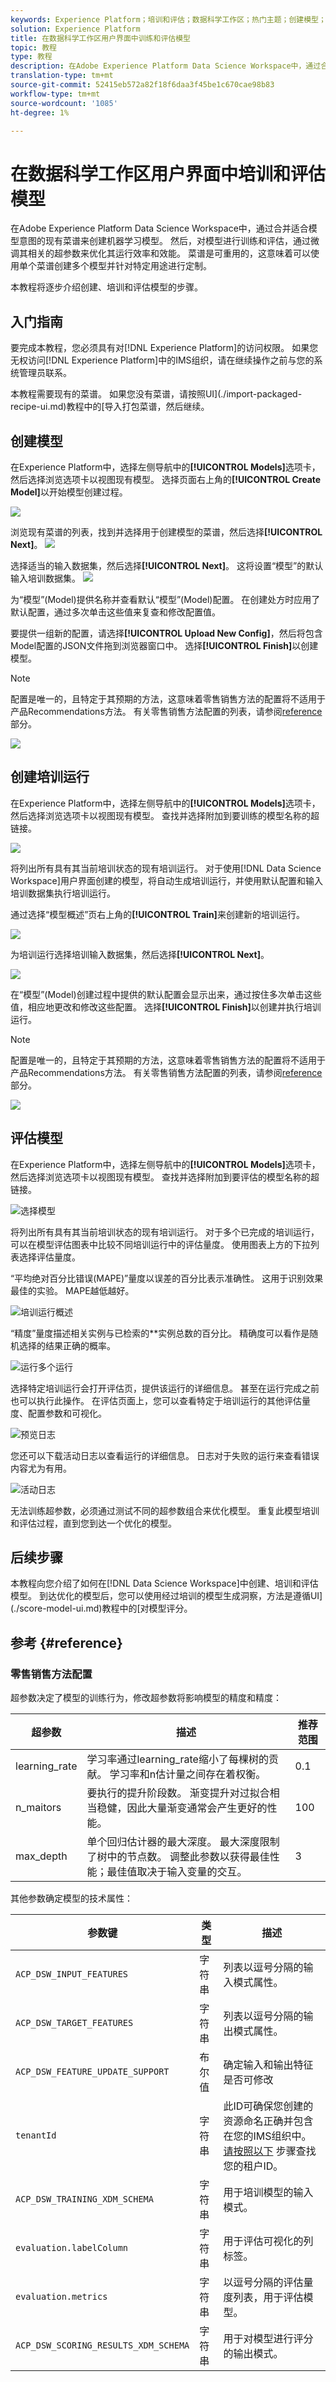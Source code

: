 ```yaml
---
keywords: Experience Platform；培训和评估；数据科学工作区；热门主题；创建模型；创建培训运行
solution: Experience Platform
title: 在数据科学工作区用户界面中训练和评估模型
topic: 教程
type: 教程
description: 在Adobe Experience Platform Data Science Workspace中，通过合并适合模型意图的现有菜谱来创建机器学习模型。 然后，对模型进行训练和评估，通过微调其相关的超参数来优化其运行效率和效能。 菜谱是可重用的，这意味着可以使用单个菜谱创建多个模型并针对特定用途进行定制。
translation-type: tm+mt
source-git-commit: 52415eb572a82f18f6daa3f45be1c670cae98b83
workflow-type: tm+mt
source-wordcount: '1085'
ht-degree: 1%

---
```



# 在数据科学工作区用户界面中培训和评估模型

在Adobe Experience Platform Data Science Workspace中，通过合并适合模型意图的现有菜谱来创建机器学习模型。 然后，对模型进行训练和评估，通过微调其相关的超参数来优化其运行效率和效能。 菜谱是可重用的，这意味着可以使用单个菜谱创建多个模型并针对特定用途进行定制。

本教程将逐步介绍创建、培训和评估模型的步骤。

## 入门指南

要完成本教程，您必须具有对[!DNL Experience Platform]的访问权限。 如果您无权访问[!DNL Experience Platform]中的IMS组织，请在继续操作之前与您的系统管理员联系。

本教程需要现有的菜谱。 如果您没有菜谱，请按照UI](./import-packaged-recipe-ui.md)教程中的[导入打包菜谱，然后继续。

## 创建模型

在Experience Platform中，选择左侧导航中的&#x200B;**[!UICONTROL Models]**&#x200B;选项卡，然后选择浏览选项卡以视图现有模型。 选择页面右上角的&#x200B;**[!UICONTROL Create Model]**&#x200B;以开始模型创建过程。

![](../images/models-recipes/train-evaluate-ui/models_browse.png)

浏览现有菜谱的列表，找到并选择用于创建模型的菜谱，然后选择&#x200B;**[!UICONTROL Next]**。
![](../images/models-recipes/train-evaluate-ui/select_recipe.png)

选择适当的输入数据集，然后选择&#x200B;**[!UICONTROL Next]**。 这将设置“模型”的默认输入培训数据集。
![](../images/models-recipes/train-evaluate-ui/select_dataset.png)

为“模型”(Model)提供名称并查看默认“模型”(Model)配置。 在创建处方时应用了默认配置，通过多次单击这些值来复查和修改配置值。

要提供一组新的配置，请选择&#x200B;**[!UICONTROL Upload New Config]**，然后将包含Model配置的JSON文件拖到浏览器窗口中。 选择&#x200B;**[!UICONTROL Finish]**&#x200B;以创建模型。

>[!NOTE]
>
>配置是唯一的，且特定于其预期的方法，这意味着零售销售方法的配置将不适用于产品Recommendations方法。 有关零售销售方法配置的列表，请参阅[reference](#reference)部分。

![](../images/models-recipes/train-evaluate-ui/name_and_configure.png)

## 创建培训运行

在Experience Platform中，选择左侧导航中的&#x200B;**[!UICONTROL Models]**&#x200B;选项卡，然后选择浏览选项卡以视图现有模型。 查找并选择附加到要训练的模型名称的超链接。

![](../images/models-recipes/train-evaluate-ui/model-hyperlink.png)

将列出所有具有其当前培训状态的现有培训运行。 对于使用[!DNL Data Science Workspace]用户界面创建的模型，将自动生成培训运行，并使用默认配置和输入培训数据集执行培训运行。

通过选择“模型概述”页右上角的&#x200B;**[!UICONTROL Train]**&#x200B;来创建新的培训运行。

![](../images/models-recipes/train-evaluate-ui/model_overview.png)

为培训运行选择培训输入数据集，然后选择&#x200B;**[!UICONTROL Next]**。

![](../images/models-recipes/train-evaluate-ui/training_input.png)

在“模型”(Model)创建过程中提供的默认配置会显示出来，通过按住多次单击这些值，相应地更改和修改这些配置。 选择&#x200B;**[!UICONTROL Finish]**&#x200B;以创建并执行培训运行。

>[!NOTE]
>
>配置是唯一的，且特定于其预期的方法，这意味着零售销售方法的配置将不适用于产品Recommendations方法。 有关零售销售方法配置的列表，请参阅[reference](#reference)部分。

![](../images/models-recipes/train-evaluate-ui/training_configuration.png)


## 评估模型

在Experience Platform中，选择左侧导航中的&#x200B;**[!UICONTROL Models]**&#x200B;选项卡，然后选择浏览选项卡以视图现有模型。 查找并选择附加到要评估的模型名称的超链接。

![选择模型](../images/models-recipes/train-evaluate-ui/model-hyperlink.png)

将列出所有具有其当前培训状态的现有培训运行。 对于多个已完成的培训运行，可以在模型评估图表中比较不同培训运行中的评估量度。 使用图表上方的下拉列表选择评估量度。

“平均绝对百分比错误(MAPE)”量度以误差的百分比表示准确性。 这用于识别效果最佳的实验。 MAPE越低越好。

![培训运行概述](../images/models-recipes/train-evaluate-ui/complete_training_run.png)

“精度”量度描述相关实例与已检索的&#x200B;**&#x200B;实例总数的百分比。 精确度可以看作是随机选择的结果正确的概率。

![运行多个运行](../images/models-recipes/train-evaluate-ui/multiple_training_runs.png)

选择特定培训运行会打开评估页，提供该运行的详细信息。 甚至在运行完成之前也可以执行此操作。 在评估页面上，您可以查看特定于培训运行的其他评估量度、配置参数和可视化。

![预览日志](../images/models-recipes/train-evaluate-ui/evaluate_training.png)

您还可以下载活动日志以查看运行的详细信息。 日志对于失败的运行来查看错误内容尤为有用。

![活动日志](../images/models-recipes/train-evaluate-ui/activity_logs.png)

无法训练超参数，必须通过测试不同的超参数组合来优化模型。 重复此模型培训和评估过程，直到您到达一个优化的模型。

## 后续步骤

本教程向您介绍了如何在[!DNL Data Science Workspace]中创建、培训和评估模型。 到达优化的模型后，您可以使用经过培训的模型生成洞察，方法是遵循UI](./score-model-ui.md)教程中的[对模型评分。

## 参考 {#reference}

### 零售销售方法配置

超参数决定了模型的训练行为，修改超参数将影响模型的精度和精度：

| 超参数 | 描述 | 推荐范围 |
--- | --- | ---
| learning_rate | 学习率通过learning_rate缩小了每棵树的贡献。 学习率和n估计量之间存在着权衡。 | 0.1 | [2 - 10] /估计数 |
| n_maitors | 要执行的提升阶段数。 渐变提升对过拟合相当稳健，因此大量渐变通常会产生更好的性能。 | 100 | 100 - 1000 |
| max_depth | 单个回归估计器的最大深度。 最大深度限制了树中的节点数。 调整此参数以获得最佳性能；最佳值取决于输入变量的交互。 | 3 | 4 - 10 |

其他参数确定模型的技术属性：

| 参数键 | 类型 | 描述 |
| ----- | ----- | ----- |
| `ACP_DSW_INPUT_FEATURES` | 字符串 | 列表以逗号分隔的输入模式属性。 |
| `ACP_DSW_TARGET_FEATURES` | 字符串 | 列表以逗号分隔的输出模式属性。 |
| `ACP_DSW_FEATURE_UPDATE_SUPPORT` | 布尔值 | 确定输入和输出特征是否可修改 |
| `tenantId` | 字符串 | 此ID可确保您创建的资源命名正确并包含在您的IMS组织中。 [请按照以下](../../xdm/api/getting-started.md#know-your-tenant_id) 步骤查找您的租户ID。 |
| `ACP_DSW_TRAINING_XDM_SCHEMA` | 字符串 | 用于培训模型的输入模式。 |
| `evaluation.labelColumn` | 字符串 | 用于评估可视化的列标签。 |
| `evaluation.metrics` | 字符串 | 以逗号分隔的评估量度列表，用于评估模型。 |
| `ACP_DSW_SCORING_RESULTS_XDM_SCHEMA` | 字符串 | 用于对模型进行评分的输出模式。 |